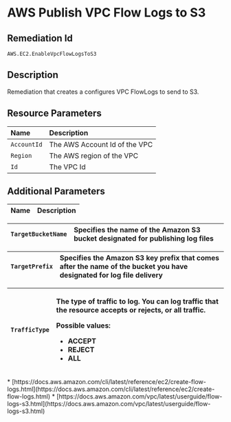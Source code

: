 # AWS Publish VPC Flow Logs to S3

## Remediation Id

`AWS.EC2.EnableVpcFlowLogsToS3`

## Description

Remediation that creates a configures VPC FlowLogs to send to S3.

## Resource Parameters

| Name | Description |
| :--- | :--- |
| `AccountId` | The AWS Account Id of the VPC |
| `Region` | The AWS region of the VPC |
| `Id` | The VPC Id |

## Additional Parameters

| Name | Description |
| :--- | :--- |


| `TargetBucketName` | Specifies the name of the Amazon S3 bucket designated for publishing log files |
| :--- | :--- |


| `TargetPrefix` | Specifies the Amazon S3 key prefix that comes after the name of the bucket you have designated for log file delivery |
| :--- | :--- |


<table>
  <thead>
    <tr>
      <th style="text-align:left"><code>TrafficType</code>
      </th>
      <th style="text-align:left">
        <p>The type of traffic to log. You can log traffic that the resource accepts
          or rejects, or all traffic.</p>
        <p>Possible values:</p>
        <ul>
          <li>ACCEPT</li>
          <li>REJECT</li>
          <li>ALL</li>
        </ul>
      </th>
    </tr>
  </thead>
  <tbody></tbody>
</table>* [https://docs.aws.amazon.com/cli/latest/reference/ec2/create-flow-logs.html](https://docs.aws.amazon.com/cli/latest/reference/ec2/create-flow-logs.html)
* [https://docs.aws.amazon.com/vpc/latest/userguide/flow-logs-s3.html](https://docs.aws.amazon.com/vpc/latest/userguide/flow-logs-s3.html)

